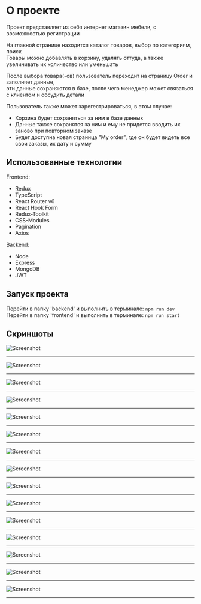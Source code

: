 # О проекте

Проект представляет из себя интернет магазин мебели, с возможностью регистрации

На главной странице находится каталог товаров, выбор по категориям, поиск  
Товары можно добавлять в корзину, удалять оттуда, а также увеличивать их количество или уменьшать

После выбора товара(-ов) пользователь переходит на страницу Order и заполняет данные,  
эти данные сохраняются в базе, после чего менеджер может связаться с клиентом и обсудить детали

Пользователь также может зарегестрироваться, в этом случае:

- Корзина будет сохраняться за ним в базе данных
- Данные также сохранятся за ним и ему не придется вводить их заново при повторном заказе
- Будет доступна новая страница "My order", где он будет видеть все свои заказы, их дату и сумму

## Использованные технологии

Frontend:

- Redux
- TypeScript
- React Router v6
- React Hook Form
- Redux-Toolkit
- CSS-Modules
- Pagination
- Axios

Backend:

- Node
- Express
- MongoDB
- JWT

## Запуск проекта

Перейти в папку 'backend' и выполнить в терминале: `npm run dev`  
Перейти в папку 'frontend' и выполнить в терминале: `npm run start`

## Скриншоты

![Screenshot](https://github.com/Adamadziev4/furniture-ecommerce/tree/main/frontend/public/img/screenshots/1.png)

---

![Screenshot](https://github.com/Adamadziev4/furniture-ecommerce/tree/main/frontend/public/img/screenshots/2.png)

---

![Screenshot](https://github.com/Adamadziev4/furniture-ecommerce/tree/main/frontend/public/img/screenshots/3.png)

---

![Screenshot](https://github.com/Adamadziev4/furniture-ecommerce/tree/main/frontend/public/img/screenshots/4.png)

---

![Screenshot](https://github.com/Adamadziev4/furniture-ecommerce/tree/main/frontend/public/img/screenshots/5.png)

---

![Screenshot](https://github.com/Adamadziev4/furniture-ecommerce/tree/main/frontend/public/img/screenshots/6.png)

---

![Screenshot](https://github.com/Adamadziev4/furniture-ecommerce/tree/main/frontend/public/img/screenshots/7.png)

---

![Screenshot](https://github.com/Adamadziev4/furniture-ecommerce/tree/main/frontend/public/img/screenshots/8.png)

---

![Screenshot](https://github.com/Adamadziev4/furniture-ecommerce/tree/main/frontend/public/img/screenshots/9.png)

---

![Screenshot](https://github.com/Adamadziev4/furniture-ecommerce/tree/main/frontend/public/img/screenshots/10.png)

---

![Screenshot](https://github.com/Adamadziev4/furniture-ecommerce/tree/main/frontend/public/img/screenshots/11.png)

---

![Screenshot](https://github.com/Adamadziev4/furniture-ecommerce/tree/main/frontend/public/img/screenshots/12.png)

---

![Screenshot](https://github.com/Adamadziev4/furniture-ecommerce/tree/main/frontend/public/img/screenshots/13.png)

---

![Screenshot](https://github.com/Adamadziev4/furniture-ecommerce/tree/main/frontend/public/img/screenshots/14.png)

---

![Screenshot](https://github.com/Adamadziev4/furniture-ecommerce/tree/main/frontend/public/img/screenshots/15.png)

---
